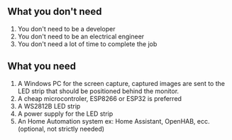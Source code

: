 ## What you don't need
1) You don't need to be a developer
2) You don't need to be an electrical engineer
3) You don't need a lot of time to complete the job

## What you need
1) A Windows PC for the screen capture, captured images are sent to the LED strip that should be positioned behind the monitor.
2) A cheap microcontroler, ESP8266 or ESP32 is preferred
3) A WS2812B LED strip
4) A power supply for the LED strip
5) An Home Automation system ex: Home Assistant, OpenHAB, ecc. (optional, not strictly needed)
